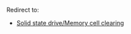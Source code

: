 Redirect to:

*   [Solid state drive/Memory cell clearing](/index.php/Solid_state_drive/Memory_cell_clearing "Solid state drive/Memory cell clearing")